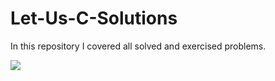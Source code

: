 # Let-Us-C-Solutions
In this repository I covered all solved and exercised problems.

![](https://i.postimg.cc/sfSDwV0m/letusc.jpg)

